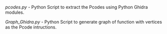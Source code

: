 *pcodes.py* - Python Script to extract the Pcodes using Python Ghidra modules. 

*Graph_Ghidra.py* - Python Script to generate graph of function with vertices as the Pcode intructions. 
